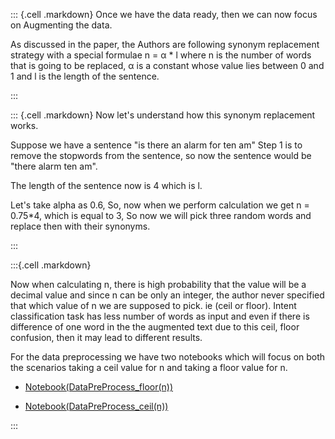 ::: {.cell .markdown}
Once we have the data ready, then we can now focus on Augmenting the data.

As discussed in the paper, the Authors are following synonym replacement strategy with a special formulae n = α * l where n is the number of words that is going to be replaced, α is a constant whose value lies between 0 and 1 and l is the length of the sentence.

:::

::: {.cell .markdown}
Now let's understand how this synonym replacement works.

Suppose we have a sentence "is there an alarm for ten am"
Step 1 is to remove the stopwords from the sentence, so now the sentence would be "there alarm ten am".

The length of the sentence now is 4 which is l.

Let's take alpha as 0.6, So, now when we perform calculation we get n = 0.75*4, which is equal to 3, So now we will pick three random words and replace then with their synonyms. 

:::

:::{.cell .markdown}

Now when calculating n, there is high probability that the value will be a decimal value and since n can be only an integer, the author never specified that which value of n we are supposed to pick. ie (ceil or floor). Intent classification task has less number of words as input and even if there is difference of one word in the the augmented text due to this ceil, floor confusion, then it may lead to different results.

For the data preprocessing we have two notebooks which will focus on both the scenarios taking a ceil value for n and taking a floor value for n.

-   [Notebook(DataPreProcess_floor(n))](./3_data_preprocessing_1.ipynb)

-   [Notebook(DataPreProcess_ceil(n))](./3_data_preprocessing_2.ipynb)

:::

